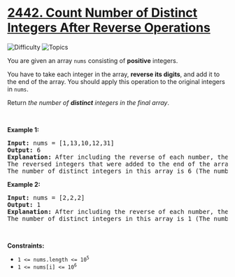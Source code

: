 # [2442. Count Number of Distinct Integers After Reverse Operations](https://leetcode.com/problems/count-number-of-distinct-integers-after-reverse-operations)

![Difficulty](https://img.shields.io/badge/Difficulty-Medium-blue.svg) ![Topics](https://img.shields.io/badge/Topics-Array,%20Hash%20Table,%20Math-orange.svg)
<br/>

<p>You are given an array <code>nums</code> consisting of <strong>positive</strong> integers.</p>

<p>You have to take each integer in the array, <strong>reverse its digits</strong>, and add it to the end of the array. You should apply this operation to the original integers in <code>nums</code>.</p>

<p>Return <em>the number of <strong>distinct</strong> integers in the final array</em>.</p>

<p>&nbsp;</p>
<p><strong class="example">Example 1:</strong></p>

<pre>
<strong>Input:</strong> nums = [1,13,10,12,31]
<strong>Output:</strong> 6
<strong>Explanation:</strong> After including the reverse of each number, the resulting array is [1,13,10,12,31,<u>1,31,1,21,13</u>].
The reversed integers that were added to the end of the array are underlined. Note that for the integer 10, after reversing it, it becomes 01 which is just 1.
The number of distinct integers in this array is 6 (The numbers 1, 10, 12, 13, 21, and 31).</pre>

<p><strong class="example">Example 2:</strong></p>

<pre>
<strong>Input:</strong> nums = [2,2,2]
<strong>Output:</strong> 1
<strong>Explanation:</strong> After including the reverse of each number, the resulting array is [2,2,2,<u>2,2,2</u>].
The number of distinct integers in this array is 1 (The number 2).
</pre>

<p>&nbsp;</p>
<p><strong>Constraints:</strong></p>

<ul>
	<li><code>1 &lt;= nums.length &lt;= 10<sup>5</sup></code></li>
	<li><code>1 &lt;= nums[i] &lt;= 10<sup>6</sup></code></li>
</ul>

